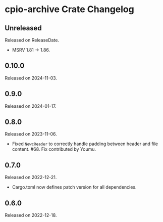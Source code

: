 # cpio-archive Crate Changelog

<!-- next-header -->

## Unreleased

Released on ReleaseDate.

* MSRV 1.81 -> 1.86.

## 0.10.0

Released on 2024-11-03.

## 0.9.0

Released on 2024-01-17.

## 0.8.0

Released on 2023-11-06.

* Fixed `NewcReader` to correctly handle padding between header and file content.
  #68. Fix contributed by Youmu.

## 0.7.0

Released on 2022-12-21.

* Cargo.toml now defines patch version for all dependencies.

## 0.6.0

Released on 2022-12-18.
